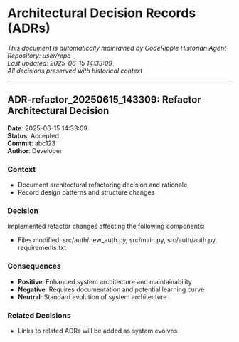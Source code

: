 # Architectural Decision Records (ADRs)

*This document is automatically maintained by CodeRipple Historian Agent*  
*Repository: user/repo*  
*Last updated: 2025-06-15 14:33:09*  
*All decisions preserved with historical context*

---

## ADR-refactor_20250615_143309: Refactor Architectural Decision

**Date**: 2025-06-15 14:33:09  
**Status**: Accepted  
**Commit**: abc123  
**Author**: Developer

### Context
- Document architectural refactoring decision and rationale
- Record design patterns and structure changes

### Decision
Implemented refactor changes affecting the following components:
- Files modified: src/auth/new_auth.py, src/main.py, src/auth/auth.py, requirements.txt

### Consequences
- **Positive**: Enhanced system architecture and maintainability
- **Negative**: Requires documentation and potential learning curve
- **Neutral**: Standard evolution of system architecture

### Related Decisions
- Links to related ADRs will be added as system evolves
